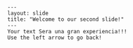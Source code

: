     ---
    layout: slide
    title: "Welcome to our second slide!"
    ---
    Your text Sera una gran experiencia!!!
    Use the left arrow to go back!
